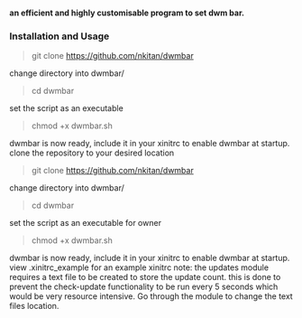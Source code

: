 #### an efficient and highly customisable program to set dwm bar.

### Installation and Usage
> git clone https://github.com/nkitan/dwmbar


change directory into dwmbar/

> cd dwmbar


set the script as an executable

> chmod +x dwmbar.sh


dwmbar is now ready, include it in your xinitrc to enable dwmbar at startup.
clone the repository to your desired location

> git clone https://github.com/nkitan/dwmbar


change directory into dwmbar/

> cd dwmbar


set the script as an executable for owner

> chmod +x dwmbar.sh


dwmbar is now ready, include it in your xinitrc to enable dwmbar at startup.
view .xinitrc_example for an example xinitrc
note: the updates module requires a text file to be created to store the update count.
this is done to prevent the check-update functionality to be run every 5 seconds
which would be very resource intensive.
Go through the module to change the text files
location.
